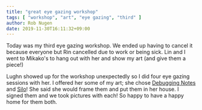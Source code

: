 ```yaml
---
title: "great eye gazing workshop"
tags: [ "workshop", "art", "eye gazing", "third" ]
author: Rob Nugen
date: 2019-11-30T16:11:32+09:00
---
```


Today was my third eye gazing workshop.  We ended up having to cancel
it because everyone but Rin cancelled due to work or being sick.  Lin
and I went to Mikako's to hang out with her and show my art (and give
them a piece!)

Lughn showed up for the workshop unexpectedly so I did four eye gazing
sessions with her.  I offered her some of my art; she chose [Debugging
Notes](https://art.robnugen.com/DN) and
[Silo](https://art.robnugen.com/a)!  She said she would frame them and
put them in her house.  I signed them and we took pictures with each!
So happy to have a happy home for them both.
